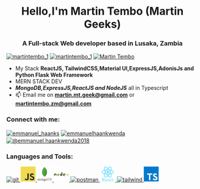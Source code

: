 <h1 align="center">Hello,I'm Martin Tembo (Martin Geeks)</h1>

<h3 align="center">A Full-stack Web developer based in Lusaka, Zambia</h3>
<p align="left">
 <a href="https://twitter.com/martintembo_1" target="blank"><img src="https://img.shields.io/twitter/follow/martintembo_1?logo=twitter&style=for-the-badge" alt="martintembo_1" /></a> 
 <a href="facebook.com/martintembo.zm1" target="blank"><img src="https://img.shields.io/static/v1?logo=facebook&label=facaebook&style=for-the-badge&message=Martin%20Tembo&color=blue" alt="martintembo_1" /></a>
  <a href="https://www.linkedin.com/martin-tembo-3844b3186" target="blank"><img src="https://img.shields.io/static/v1?logo=linkedin&style=for-the-badge&label=Linked%20In&message=Martin%20Tembo&color=blue" alt="Martin Tembo" /></a> 
</p>


- My Stack **ReactJS, TailwindCSS,Material UI,ExpressJS,AdonisJs and Python Flask Web Framework**
- MERN STACK DEV
- ***MongoDB,ExpressJS,ReactJS and NodeJS*** all in Typescript
- 📫 Email me on **martin.mt.geek@gmail.com** or **martintembo.zm@gmail.com**

<h3 align="left">Connect with me:</h3>
<p align="left">
<a href="https://twitter.com/emmanuel_haanks" target="blank"><img align="center" src="https://raw.githubusercontent.com/rahuldkjain/github-profile-readme-generator/master/src/images/icons/Social/twitter.svg" alt="emmanuel_haanks" height="30" width="40" /></a>
<a href="https://linkedin.com/in/emmanuelhaankwenda" target="blank"><img align="center" src="https://raw.githubusercontent.com/rahuldkjain/github-profile-readme-generator/master/src/images/icons/Social/linked-in-alt.svg" alt="emmanuelhaankwenda" height="30" width="40" /></a>
<a href="https://medium.com/@emmanuel.haankwenda2018" target="blank"><img align="center" src="https://raw.githubusercontent.com/rahuldkjain/github-profile-readme-generator/master/src/images/icons/Social/medium.svg" alt="@emmanuel.haankwenda2018" height="30" width="40" /></a>
</p>

<h3 align="left">Languages and Tools:</h3>
<p align="left"> 
 <a href="https://git-scm.com/" target="_blank" rel="noreferrer"> <img src="https://www.vectorlogo.zone/logos/git-scm/git-scm-icon.svg" alt="git" width="40" height="40"/> </a>
  <a href="https://developer.mozilla.org/en-US/docs/Web/JavaScript" target="_blank" rel="noreferrer"> <img src="https://raw.githubusercontent.com/devicons/devicon/master/icons/javascript/javascript-original.svg" alt="javascript" width="40" height="40"/> </a>
  <a href="https://www.mongodb.com/" target="_blank" rel="noreferrer"> <img src="https://raw.githubusercontent.com/devicons/devicon/master/icons/mongodb/mongodb-original-wordmark.svg" alt="mongodb" width="40" height="40"/> </a>
  <a href="https://nodejs.org" target="_blank" rel="noreferrer"> <img src="https://raw.githubusercontent.com/devicons/devicon/master/icons/nodejs/nodejs-original-wordmark.svg" alt="nodejs" width="40" height="40"/> </a> <a href="https://postman.com" target="_blank" rel="noreferrer"> <img src="https://www.vectorlogo.zone/logos/getpostman/getpostman-icon.svg" alt="postman" width="40" height="40"/> </a>
  <a href="https://reactjs.org/" target="_blank" rel="noreferrer"> <img src="https://raw.githubusercontent.com/devicons/devicon/master/icons/react/react-original-wordmark.svg" alt="react" width="40" height="40"/> </a> <a href="https://tailwindcss.com/" target="_blank" rel="noreferrer"> <img src="https://www.vectorlogo.zone/logos/tailwindcss/tailwindcss-icon.svg" alt="tailwind" width="40" height="40"/> </a> 
  <a href="https://www.typescriptlang.org/" target="_blank" rel="noreferrer"> <img src="https://raw.githubusercontent.com/devicons/devicon/master/icons/typescript/typescript-original.svg" alt="typescript" width="40" height="40"/> </a> </p>
